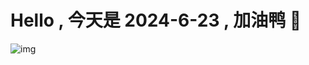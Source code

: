
# Hello , 今天是 2024-6-23 , 加油鸭 🤭

![img](https://v1.jinrishici.com/all.svg?font-size=18&spacing=4)

